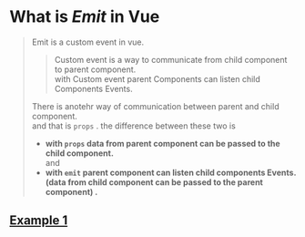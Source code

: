 # What is _Emit_ in Vue

> Emit is a custom event in vue.
>
> > Custom event is a way to communicate from child component to parent component.  
> > with Custom event parent Components can listen child Components Events.
>
> There is anotehr way of communication between parent and child component.  
> and that is `props` . the difference between these two is
>
> - **with `props` data from parent component can be passed to the child component.**  
>   and
> - **with `emit` parent component can listen child components Events. (data from child component can be passed to the parent component) .**

## [Example 1](VUE-emit.md)
